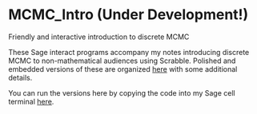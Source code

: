 # MCMC_Intro (Under Development!)

Friendly and interactive introduction to discrete MCMC

These Sage interact programs accompany my notes introducing discrete MCMC to non-mathematical audiences using Scrabble. Polished and embedded versions of these are organized <a href="https://people.csail.mit.edu/ddeford/mcmc_intro.php">here</a> with some additional details. 

You can run the versions here by copying the code into my Sage cell terminal <a href="https://people.csail.mit.edu/ddeford/sage_cell.html">here</a>.

